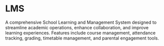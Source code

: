 # LMS
A comprehensive School Learning and Management System designed to streamline academic operations, enhance collaboration, and improve learning experiences. Features include course management, attendance tracking, grading, timetable management, and parental engagement tools.
